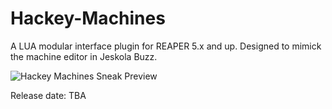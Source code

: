 # Hackey-Machines
A LUA modular interface plugin for REAPER 5.x and up. Designed to mimick the machine editor in Jeskola Buzz.

![Hackey Machines Sneak Preview](https://i.imgur.com/nMkVTwY.png)

Release date: TBA
